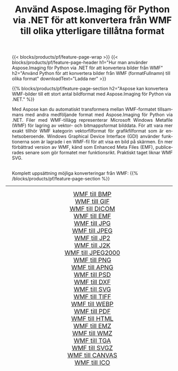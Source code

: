 ﻿---
title: Använd Aspose.Imaging för Python via .NET för att konvertera från WMF till olika ytterligare tillåtna format 
weight: 3920
url: /sv/python-net/conversion/from/wmf 
lang: sv
langdirlevel: 2
locales: zh-hans,ja,it,ru,de,es,fr,nl,id,lt,pl,pt,vi,tr,ko,zh-hant,ar,hi,th,sv,cs,uk,he
description: Du kan snabbt omvandla från WMF(Microsoft Windows metafil) till olika format med Aspose.Imaging för Python via .NET.
---

{{< blocks/products/pf/feature-page-wrap >}}
{{< blocks/products/pf/feature-page-header h1="Hur man använder Aspose.Imaging för Python via .NET för att konvertera bilder från WMF" h2="Använd Python för att konvertera bilder från WMF (formatFullnamn) till olika format" downloadText="Ladda ner" >}}


{{% blocks/products/pf/feature-page-section  h2="Aspose kan konvertera WMF-bilder till ett stort antal bildformat med Aspose.Imaging för Python via .NET." %}}
<p align=justify>Med Aspose kan du automatiskt transformera mellan WMF-formatet tillsammans med andra medföljande format med Aspose.Imaging för Python via .NET. Filer med WMF-tillägg representerar Microsoft Windows Metafile (WMF) för lagring av vektor- och bitmappsformat bilddata. För att vara mer exakt tillhör WMF kategorin vektorfilformat för grafikfilformat som är enhetsoberoende. Windows Graphical Device Interface (GDI) använder funktionerna som är lagrade i en WMF-fil för att visa en bild på skärmen. En mer förbättrad version av WMF, känd som Enhanced Meta Files (EMF), publicerades senare som gör formatet mer funktionsrikt. Praktiskt taget liknar WMF SVG.</p>
<br/>
Komplett uppsättning möjliga konverteringar från WMF:
{{% /blocks/products/pf/feature-page-section %}}
<div class="container-fluid productfamilypage bg-gray">
    <div class="convertypes bg-gray agp-content section">
        <div class="container">
		<hr style="margin-left:-20px;"/>
		<div class="row other-converters" style="gap: 10px;font-size: 19px;text-align:center;">
		    <div class='col-md-2 other-converter remove-lp remove-rp'><a href="/imaging/sv/python-net/conversion/wmf-to-bmp" style="padding:15px;">WMF till BMP</a></div><div class='col-md-2 other-converter remove-lp remove-rp'><a href="/imaging/sv/python-net/conversion/wmf-to-gif" style="padding:15px;">WMF till GIF</a></div><div class='col-md-2 other-converter remove-lp remove-rp'><a href="/imaging/sv/python-net/conversion/wmf-to-dicom" style="padding:15px;">WMF till DICOM</a></div><div class='col-md-2 other-converter remove-lp remove-rp'><a href="/imaging/sv/python-net/conversion/wmf-to-emf" style="padding:15px;">WMF till EMF</a></div><div class='col-md-2 other-converter remove-lp remove-rp'><a href="/imaging/sv/python-net/conversion/wmf-to-jpg" style="padding:15px;">WMF till JPG</a></div><div class='col-md-2 other-converter remove-lp remove-rp'><a href="/imaging/sv/python-net/conversion/wmf-to-jpeg" style="padding:15px;">WMF till JPEG</a></div><div class='col-md-2 other-converter remove-lp remove-rp'><a href="/imaging/sv/python-net/conversion/wmf-to-jp2" style="padding:15px;">WMF till JP2</a></div><div class='col-md-2 other-converter remove-lp remove-rp'><a href="/imaging/sv/python-net/conversion/wmf-to-j2k" style="padding:15px;">WMF till J2K</a></div><div class='col-md-2 other-converter remove-lp remove-rp'><a href="/imaging/sv/python-net/conversion/wmf-to-jpeg2000" style="padding:15px;">WMF till JPEG2000</a></div><div class='col-md-2 other-converter remove-lp remove-rp'><a href="/imaging/sv/python-net/conversion/wmf-to-png" style="padding:15px;">WMF till PNG</a></div><div class='col-md-2 other-converter remove-lp remove-rp'><a href="/imaging/sv/python-net/conversion/wmf-to-apng" style="padding:15px;">WMF till APNG</a></div><div class='col-md-2 other-converter remove-lp remove-rp'><a href="/imaging/sv/python-net/conversion/wmf-to-psd" style="padding:15px;">WMF till PSD</a></div><div class='col-md-2 other-converter remove-lp remove-rp'><a href="/imaging/sv/python-net/conversion/wmf-to-dxf" style="padding:15px;">WMF till DXF</a></div><div class='col-md-2 other-converter remove-lp remove-rp'><a href="/imaging/sv/python-net/conversion/wmf-to-svg" style="padding:15px;">WMF till SVG</a></div><div class='col-md-2 other-converter remove-lp remove-rp'><a href="/imaging/sv/python-net/conversion/wmf-to-tiff" style="padding:15px;">WMF till TIFF</a></div><div class='col-md-2 other-converter remove-lp remove-rp'><a href="/imaging/sv/python-net/conversion/wmf-to-webp" style="padding:15px;">WMF till WEBP</a></div><div class='col-md-2 other-converter remove-lp remove-rp'><a href="/imaging/sv/python-net/conversion/wmf-to-pdf" style="padding:15px;">WMF till PDF</a></div><div class='col-md-2 other-converter remove-lp remove-rp'><a href="/imaging/sv/python-net/conversion/wmf-to-html" style="padding:15px;">WMF till HTML</a></div><div class='col-md-2 other-converter remove-lp remove-rp'><a href="/imaging/sv/python-net/conversion/wmf-to-emz" style="padding:15px;">WMF till EMZ</a></div><div class='col-md-2 other-converter remove-lp remove-rp'><a href="/imaging/sv/python-net/conversion/wmf-to-wmz" style="padding:15px;">WMF till WMZ</a></div><div class='col-md-2 other-converter remove-lp remove-rp'><a href="/imaging/sv/python-net/conversion/wmf-to-tga" style="padding:15px;">WMF till TGA</a></div><div class='col-md-2 other-converter remove-lp remove-rp'><a href="/imaging/sv/python-net/conversion/wmf-to-svgz" style="padding:15px;">WMF till SVGZ</a></div><div class='col-md-2 other-converter remove-lp remove-rp'><a href="/imaging/sv/python-net/conversion/wmf-to-canvas" style="padding:15px;">WMF till CANVAS</a></div><div class='col-md-2 other-converter remove-lp remove-rp'><a href="/imaging/sv/python-net/conversion/wmf-to-ico" style="padding:15px;">WMF till ICO</a></div>
                </div>
        </div>
    </div>
</div>
<br/>

